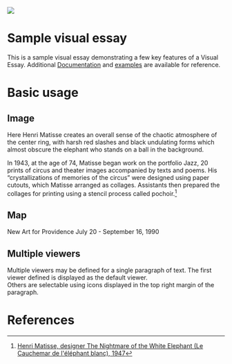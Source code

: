 <a href="https://juncture-digital.org"><img src="https://juncture-digital.org/images/ve-button.png"></a>

<param ve-config 
       title="The Nightmare of the White Elephant (Le Cauchemar de l'éléphant blanc), 1947"
       author="RISD Musem"
       banner="https://iiif.juncture-digital.org/banner/?url=https://upload.wikimedia.org/wikipedia/commons/3/37/Mud_Cow_Racing_-_Pacu_Jawi_-_West_Sumatra%2C_Indonesia.jpg&region=pct:20,20,80,20 
       layout="vertical">
         
<!-- Entities discussed throughout the essay are typically defined before the essay text and
     are thus available in all text.  Entity identifiers (QIDs) can be found in either
     Wikipedia or Wikidata (https://www.wikidata.org)> -->
<param ve-entity eid="Q5589"> <!-- Henri Matisse -->

# Sample visual essay

This is a sample visual essay demonstrating a few key features of a Visual Essay. Additional [Documentation](https://github.com/JSTOR-Labs/juncture/wiki) and [examples](https://jstor-labs.github.io/juncture-examples) are available for reference.
<param ve-image label="The Nightmare of the White Elephant" license="public domain" url="https://risdmuseum.org/sites/default/files/styles/scaled_900/museumplus/263755.jpg?itok=JvdPpoXH">

# Basic usage

## Image

Here Henri Matisse creates an overall sense of the chaotic atmosphere of the center ring, with harsh red slashes and black undulating forms which almost obscure the elephant who stands on a ball in the background.

In 1943, at the age of 74, Matisse began work on the portfolio Jazz, 20 prints of circus and theater images accompanied by texts and poems. His “crystallizations of memories of the circus” were designed using paper cutouts, which Matisse arranged as collages. Assistants then prepared the collages for printing using a stencil process called pochoir.[^1]
<param ve-image 
       label="The Nightmare of the White Elephant (Le Cauchemar de l'éléphant blanc), 1947" 
       description="painting by Johannes Vermeer" 
       license="public domain" 
       url="https://risdmuseum.org/sites/default/files/styles/scaled_900/museumplus/263755.jpg?itok=JvdPpoXH">

## Map

New Art for Providence
July 20 - September 16, 1990
<param ve-map center="Q2148186" zoom="11" prefer-geojson>

## Multiple viewers

Multiple viewers may be defined for a single paragraph of text.  The first viewer defined is displayed as the default viewer.  
Others are selectable using icons displayed in the top right margin of the paragraph.
<param ve-image label="The Nightmare of the White Elephant" url="https://risdmuseum.org/sites/default/files/styles/scaled_900/museumplus/263755.jpg?itok=JvdPpoXH">

# References

[^1]: [Henri Matisse, designer
The Nightmare of the White Elephant (Le Cauchemar de l'éléphant blanc), 1947](https://risdmuseum.org/art-design/collection/nightmare-white-elephant-le-cauchemar-de-lelephant-blanc-1987058?return=%2Fart-design%2Fcollection%3Fsearch_api_fulltext%3Dmatisse%26op%3D#content__section--exhibition-history--933691)
